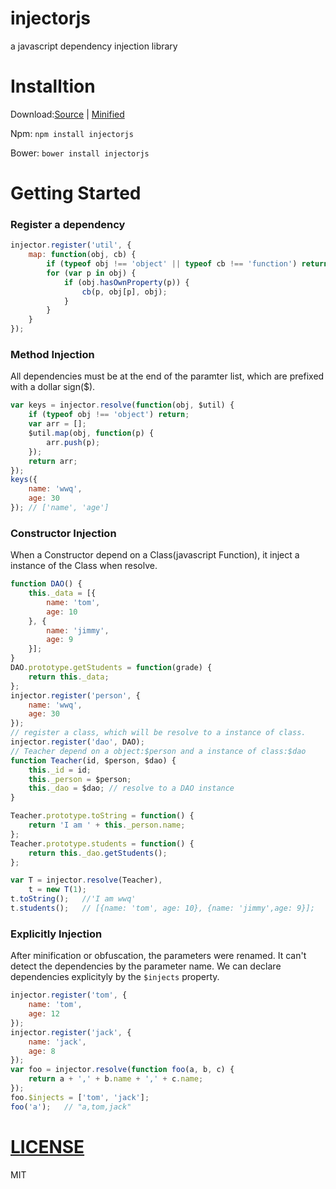 # injectorjs
a javascript dependency injection library

# Installtion
Download:[Source](https://raw.githubusercontent.com/zjuwwq/injectorjs/master/injector.js) | [Minified](https://raw.githubusercontent.com/zjuwwq/injectorjs/master/injector.min.js)

Npm: `npm install injectorjs`

Bower: `bower install injectorjs`

# Getting Started
### Register a dependency

```javascript
injector.register('util', {
	map: function(obj, cb) {
		if (typeof obj !== 'object' || typeof cb !== 'function') return;
		for (var p in obj) {
			if (obj.hasOwnProperty(p)) {
				cb(p, obj[p], obj);
			}
		}
	}
});
```
### Method Injection
All dependencies must be at the end of the paramter list, which are prefixed with a dollar sign($).

``` javascript
var keys = injector.resolve(function(obj, $util) {
	if (typeof obj !== 'object') return;
	var arr = [];
	$util.map(obj, function(p) {
		arr.push(p);
	});
	return arr;
});
keys({
	name: 'wwq',
	age: 30
}); // ['name', 'age']
```

### Constructor Injection
When a Constructor depend on a Class(javascript Function), it inject a instance of the Class when resolve.

``` javascript
function DAO() {
	this._data = [{
		name: 'tom',
		age: 10
	}, {
		name: 'jimmy',
		age: 9
	}];
}
DAO.prototype.getStudents = function(grade) {
	return this._data;
};
injector.register('person', {
	name: 'wwq',
	age: 30
});
// register a class, which will be resolve to a instance of class.
injector.register('dao', DAO);
// Teacher depend on a object:$person and a instance of class:$dao
function Teacher(id, $person, $dao) {
	this._id = id;
	this._person = $person;
	this._dao = $dao; // resolve to a DAO instance
}

Teacher.prototype.toString = function() {
	return 'I am ' + this._person.name;
};
Teacher.prototype.students = function() {
	return this._dao.getStudents();
};

var T = injector.resolve(Teacher),
	t = new T(1);
t.toString();	//'I am wwq'
t.students();	// [{name: 'tom', age: 10}, {name: 'jimmy',age: 9}];
```

### Explicitly Injection
After minification or obfuscation, the parameters were renamed.
It can't detect the dependencies by the parameter name. We can declare dependencies explicityly by the ```$injects``` property.
```javascript
injector.register('tom', {
	name: 'tom',
	age: 12
});
injector.register('jack', {
	name: 'jack',
	age: 8
});
var foo = injector.resolve(function foo(a, b, c) {
	return a + ',' + b.name + ',' + c.name;
});
foo.$injects = ['tom', 'jack'];
foo('a');	// "a,tom,jack"
```


# [LICENSE](https://github.com/zjuwwq/injectorjs/blob/master/LICENSE)
MIT